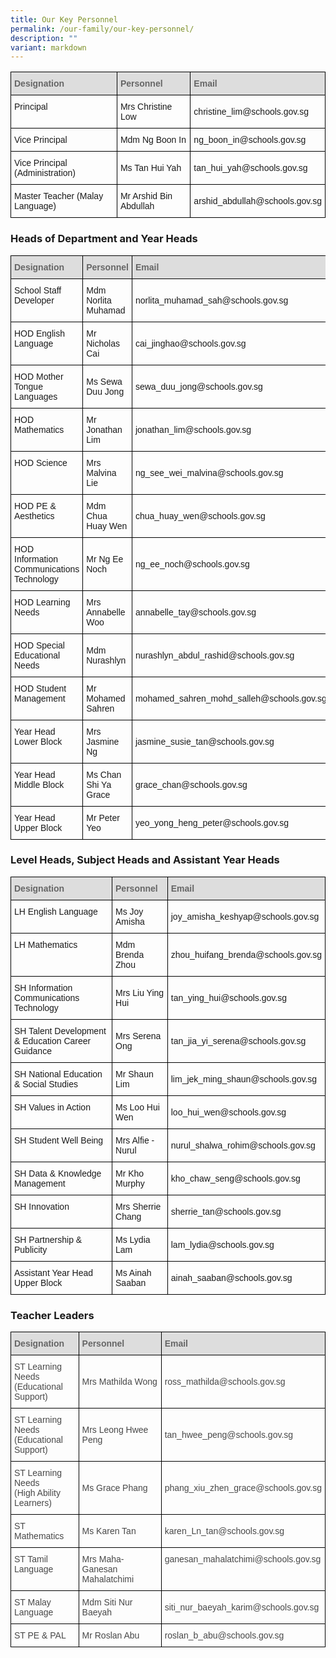 ```yaml
---
title: Our Key Personnel
permalink: /our-family/our-key-personnel/
description: ""
variant: markdown
---
```

<style type="text/css">
.tg  {border-collapse:collapse;border-spacing:0;}
.tg td{border-color:black;border-style:solid;border-width:1px;font-family:Arial, sans-serif;font-size:14px;
  overflow:hidden;padding:10px 5px;word-break:normal;}
.tg th{border-color:black;border-style:solid;border-width:1px;font-family:Arial, sans-serif;font-size:14px;
  font-weight:normal;overflow:hidden;padding:10px 5px;word-break:normal;}
.tg .tg-cly1{text-align:left;vertical-align:middle}
.tg .tg-e14l{background-color:#DDD;color:#666;font-weight:bold;text-align:left;vertical-align:top}
.tg .tg-0lax{text-align:left;vertical-align:top}
</style>
<table class="tg">
<thead>
  <tr>
    <th class="tg-e14l"><span style="font-weight:bold;color:#666;background-color:#DDD">Designation</span></th>
    <th class="tg-e14l"><span style="font-weight:bold;color:#666;background-color:#DDD">Personnel</span></th>
    <th class="tg-e14l"><span style="font-weight:bold;color:#666;background-color:#DDD">Email</span></th>
  </tr>
</thead>
<tbody>
  <tr>
    <td class="tg-0lax">Principal</td>
    <td class="tg-cly1">Mrs Christine Low</td>
    <td class="tg-cly1">christine_lim@schools.gov.sg</td>
  </tr>
  <tr>
    <td class="tg-0lax">Vice Principal</td>
    <td class="tg-cly1">Mdm Ng Boon In</td>
    <td class="tg-cly1">ng_boon_in@schools.gov.sg</td>
  </tr>
  <tr>
    <td class="tg-0lax">Vice Principal (Administration)</td>
    <td class="tg-cly1">Ms Tan Hui Yah</td>
    <td class="tg-cly1">tan_hui_yah@schools.gov.sg</td>
  </tr>
  <tr>
    <td class="tg-0lax">Master Teacher (Malay Language)</td>
    <td class="tg-cly1">Mr Arshid Bin Abdullah</td>
    <td class="tg-cly1">arshid_abdullah@schools.gov.sg</td>
  </tr>
</tbody>
</table>

### Heads of Department and Year Heads

<style type="text/css">
.tg  {border-collapse:collapse;border-spacing:0;}
.tg td{border-color:black;border-style:solid;border-width:1px;font-family:Arial, sans-serif;font-size:14px;
  overflow:hidden;padding:10px 5px;word-break:normal;}
.tg th{border-color:black;border-style:solid;border-width:1px;font-family:Arial, sans-serif;font-size:14px;
  font-weight:normal;overflow:hidden;padding:10px 5px;word-break:normal;}
.tg .tg-cly1{text-align:left;vertical-align:middle}
.tg .tg-e14l{background-color:#DDD;color:#666;font-weight:bold;text-align:left;vertical-align:top}
.tg .tg-0lax{text-align:left;vertical-align:top}
</style>
<table class="tg">
<thead>
  <tr>
    <th class="tg-e14l"><span style="font-weight:bold;font-style:inherit;color:#666;background-color:#DDD">Designation</span></th>
    <th class="tg-e14l"><span style="font-weight:bold;font-style:inherit;color:#666;background-color:#DDD">Personnel</span></th>
    <th class="tg-e14l"><span style="font-weight:bold;font-style:inherit;color:#666;background-color:#DDD">Email</span></th>
  </tr>
</thead>
<tbody>
  <tr>
    <td class="tg-0lax">School Staff Developer</td>
    <td class="tg-cly1">Mdm Norlita Muhamad </td>
    <td class="tg-cly1">norlita_muhamad_sah@schools.gov.sg</td>
  </tr>
  <tr>
    <td class="tg-0lax">HOD English Language</td>
    <td class="tg-cly1">Mr Nicholas Cai</td>
    <td class="tg-cly1">cai_jinghao@schools.gov.sg</td>
  </tr>
  <tr>
    <td class="tg-0lax">HOD Mother Tongue Languages</td>
    <td class="tg-cly1">Ms Sewa Duu Jong</td>
    <td class="tg-cly1">sewa_duu_jong@schools.gov.sg</td>
  </tr>
  <tr>
    <td class="tg-0lax">HOD Mathematics</td>
    <td class="tg-cly1">Mr Jonathan Lim</td>
    <td class="tg-cly1">jonathan_lim@schools.gov.sg</td>
  </tr>
  <tr>
    <td class="tg-0lax">HOD Science</td>
    <td class="tg-cly1">Mrs Malvina Lie</td>
    <td class="tg-cly1">ng_see_wei_malvina@schools.gov.sg</td>
  </tr>
  <tr>
    <td class="tg-0lax">HOD PE &amp; Aesthetics</td>
    <td class="tg-cly1">Mdm Chua Huay Wen</td>
    <td class="tg-cly1">chua_huay_wen@schools.gov.sg</td>
  </tr>
  <tr>
    <td class="tg-0lax">HOD Information Communications Technology</td>
    <td class="tg-cly1">Mr Ng Ee Noch</td>
    <td class="tg-cly1">ng_ee_noch@schools.gov.sg</td>
  </tr>
  <tr>
    <td class="tg-0lax">HOD Learning Needs</td>
    <td class="tg-cly1">Mrs Annabelle Woo</td>
    <td class="tg-cly1">annabelle_tay@schools.gov.sg</td>
  </tr>
  <tr>
    <td class="tg-0lax">HOD Special Educational Needs</td>
    <td class="tg-cly1">Mdm Nurashlyn</td>
    <td class="tg-cly1">nurashlyn_abdul_rashid@schools.gov.sg</td>
  </tr>
  <tr>
    <td class="tg-0lax">HOD Student Management</td>
    <td class="tg-cly1">Mr Mohamed Sahren</td>
    <td class="tg-cly1">mohamed_sahren_mohd_salleh@schools.gov.sg</td>
  </tr>
  <tr>
    <td class="tg-0lax">Year Head Lower Block</td>
    <td class="tg-cly1">Mrs Jasmine Ng</td>
    <td class="tg-cly1">jasmine_susie_tan@schools.gov.sg</td>
  </tr>
  <tr>
    <td class="tg-0lax">Year Head Middle Block</td>
    <td class="tg-cly1">Ms Chan Shi Ya Grace</td>
    <td class="tg-cly1">grace_chan@schools.gov.sg</td>
  </tr>
  <tr>
    <td class="tg-0lax">Year Head Upper Block</td>
    <td class="tg-cly1">Mr Peter Yeo</td>
    <td class="tg-cly1">yeo_yong_heng_peter@schools.gov.sg</td>
  </tr>
</tbody>
</table>

### Level Heads, Subject Heads and Assistant Year Heads

<style type="text/css">
.tg  {border-collapse:collapse;border-spacing:0;}
.tg td{border-color:black;border-style:solid;border-width:1px;font-family:Arial, sans-serif;font-size:14px;
  overflow:hidden;padding:10px 5px;word-break:normal;}
.tg th{border-color:black;border-style:solid;border-width:1px;font-family:Arial, sans-serif;font-size:14px;
  font-weight:normal;overflow:hidden;padding:10px 5px;word-break:normal;}
.tg .tg-cly1{text-align:left;vertical-align:middle}
.tg .tg-e14l{background-color:#DDD;color:#666;font-weight:bold;text-align:left;vertical-align:top}
.tg .tg-0lax{text-align:left;vertical-align:top}
</style>
<table class="tg">
<thead>
  <tr>
    <th class="tg-e14l"><span style="font-weight:bold;color:#666;background-color:#DDD">Designation</span><br></th>
    <th class="tg-e14l"><span style="font-weight:bold;color:#666;background-color:#DDD">Personnel</span></th>
    <th class="tg-e14l"><span style="font-weight:bold;color:#666;background-color:#DDD">Email</span><br></th>
  </tr>
</thead>
<tbody>
  <tr>
    <td class="tg-0lax">LH English Language</td>
    <td class="tg-cly1">Ms Joy Amisha </td>
    <td class="tg-cly1">joy_amisha_keshyap@schools.gov.sg</td>
  </tr>
  <tr>
    <td class="tg-0lax">LH Mathematics</td>
    <td class="tg-cly1">Mdm Brenda Zhou</td>
    <td class="tg-cly1">zhou_huifang_brenda@schools.gov.sg</td>
  </tr>
  <tr>
    <td class="tg-0lax">SH Information Communications Technology</td>
    <td class="tg-cly1">Mrs Liu Ying Hui</td>
    <td class="tg-cly1">tan_ying_hui@schools.gov.sg</td>
  </tr>
  <tr>
    <td class="tg-0lax">SH Talent Development &amp;<span style="font-style:inherit;background-color:initial"> Education Career Guidance</span></td>
    <td class="tg-cly1">Mrs Serena Ong</td>
    <td class="tg-cly1">tan_jia_yi_serena@schools.gov.sg</td>
  </tr>
  <tr>
    <td class="tg-0lax">SH National Education &amp; Social Studies</td>
    <td class="tg-cly1">Mr Shaun Lim</td>
    <td class="tg-cly1">lim_jek_ming_shaun@schools.gov.sg</td>
  </tr>
  <tr>
    <td class="tg-0lax">SH Values in Action</td>
    <td class="tg-cly1">Ms Loo Hui Wen</td>
    <td class="tg-cly1">loo_hui_wen@schools.gov.sg</td>
  </tr>
  <tr>
    <td class="tg-0lax">SH Student Well Being</td>
    <td class="tg-cly1">Mrs Alfie - Nurul</td>
    <td class="tg-cly1">nurul_shalwa_rohim@schools.gov.sg</td>
  </tr>
  <tr>
    <td class="tg-0lax">SH Data &amp; Knowledge Management</td>
    <td class="tg-cly1">Mr Kho Murphy</td>
    <td class="tg-cly1">kho_chaw_seng@schools.gov.sg</td>
  </tr>
  <tr>
    <td class="tg-0lax">SH Innovation</td>
    <td class="tg-cly1">Mrs Sherrie Chang</td>
    <td class="tg-cly1">sherrie_tan@schools.gov.sg</td>
  </tr>
  <tr>
    <td class="tg-0lax">SH Partnership &amp; Publicity</td>
    <td class="tg-cly1">Ms Lydia Lam</td>
    <td class="tg-cly1">lam_lydia@schools.gov.sg</td>
  </tr>
  <tr>
    <td class="tg-0lax">Assistant Year Head Upper Block</td>
    <td class="tg-cly1">Ms Ainah Saaban</td>
    <td class="tg-cly1">ainah_saaban@schools.gov.sg</td>
  </tr>
</tbody>
</table>

### Teacher Leaders

<style type="text/css">
.tg  {border-collapse:collapse;border-spacing:0;}
.tg td{border-color:black;border-style:solid;border-width:1px;font-family:Arial, sans-serif;font-size:14px;
  overflow:hidden;padding:10px 5px;word-break:normal;}
.tg th{border-color:black;border-style:solid;border-width:1px;font-family:Arial, sans-serif;font-size:14px;
  font-weight:normal;overflow:hidden;padding:10px 5px;word-break:normal;}
.tg .tg-0kax{color:#484848;text-align:left;vertical-align:middle}
.tg .tg-e14l{background-color:#DDD;color:#666;font-weight:bold;text-align:left;vertical-align:top}
.tg .tg-x4dz{color:#484848;text-align:left;vertical-align:top}
</style>
<table class="tg">
<thead>
  <tr>
    <th class="tg-e14l"><span style="font-weight:bold;color:#666;background-color:#DDD">Designation</span></th>
    <th class="tg-e14l"><span style="font-weight:bold;color:#666;background-color:#DDD">Personnel</span></th>
    <th class="tg-e14l"><span style="font-weight:bold;color:#666;background-color:#DDD">Email</span></th>
  </tr>
</thead>
<tbody>
  <tr>
    <td class="tg-x4dz"><span style="font-style:inherit;background-color:initial">ST Learning Needs</span><br>(Educational Support)</td>
    <td class="tg-0kax">Mrs Mathilda Wong</td>
    <td class="tg-0kax">ross_mathilda@schools.gov.sg</td>
  </tr>
  <tr>
    <td class="tg-x4dz"><span style="font-style:inherit;background-color:initial">ST Learning Needs</span><br>(Educational Support)</td>
    <td class="tg-0kax">Mrs Leong Hwee Peng</td>
    <td class="tg-0kax">tan_hwee_peng@schools.gov.sg</td>
  </tr>
  <tr>
    <td class="tg-x4dz">ST Learning Needs<br>(High Ability Learners)</td>
    <td class="tg-0kax">Ms Grace Phang</td>
    <td class="tg-0kax">phang_xiu_zhen_grace@schools.gov.sg</td>
  </tr>
  <tr>
    <td class="tg-x4dz">ST Mathematics</td>
    <td class="tg-0kax">Ms Karen Tan</td>
    <td class="tg-0kax">karen_Ln_tan@schools.gov.sg</td>
  </tr>
  <tr>
    <td class="tg-x4dz">ST Tamil Language</td>
    <td class="tg-0kax">Mrs Maha-Ganesan Mahalatchimi</td>
    <td class="tg-x4dz">ganesan_mahalatchimi@schools.gov.sg</td>
  </tr>
  <tr>
    <td class="tg-x4dz">ST Malay Language</td>
    <td class="tg-0kax">Mdm Siti Nur Baeyah</td>
    <td class="tg-0kax">siti_nur_baeyah_karim@schools.gov.sg</td>
  </tr>
  <tr>
    <td class="tg-x4dz">ST PE &amp; PAL</td>
    <td class="tg-0kax">Mr Roslan Abu</td>
    <td class="tg-0kax">roslan_b_abu@schools.gov.sg</td>
  </tr>
</tbody>
</table>